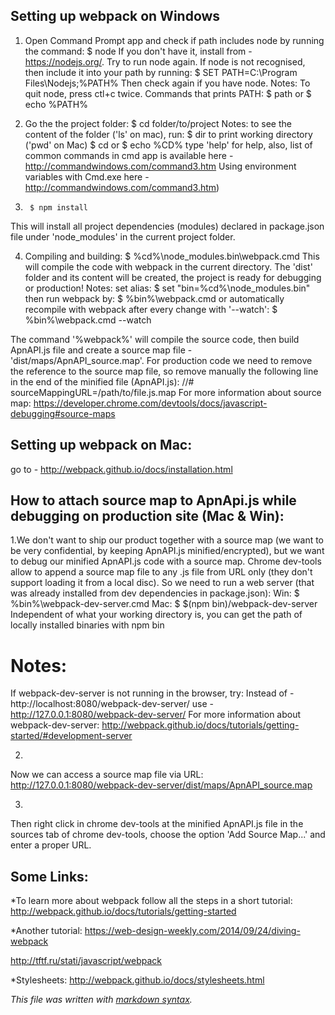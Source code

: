 ## Setting up webpack on Windows

1. Open Command Prompt app and check if path includes node by running the command:
    $ node
If you don't have it, install from - https://nodejs.org/.
Try to run node again.
If node is not recognised, then include it into your path by running:
    $ SET PATH=C:\Program Files\Nodejs;%PATH%
Then check again if you have node. 
Notes:
To quit node, press ctl+c twice.
Commands that prints PATH:
        $ path
or 
        $ echo %PATH% 

 
2. Go the the project folder:
        $ cd folder/to/project
Notes:
to see the content of the folder ('ls' on mac), run:
        $ dir
to print working directory ('pwd' on Mac)
        $ cd
or
        $ echo %CD%
type 'help' for help, 
also, list of common commands in cmd app is available here - http://commandwindows.com/command3.htm
Using environment variables with Cmd.exe here - http://commandwindows.com/command3.htm)

3. 
        $ npm install
This will install all project dependencies (modules) declared in package.json file under 'node_modules' in the current project folder.
 
4. Compiling and building:
        $ %cd%\node_modules\.bin\webpack.cmd
This will compile the code with webpack in the current directory.
The 'dist' folder and its content will be created, the project is ready for debugging or production!
Notes:
set alias:
        $ set "bin=%cd%\node_modules\.bin"
then run webpack by:
        $ %bin%\webpack.cmd
or automatically recompile with webpack after every change with '--watch':
        $ %bin%\webpack.cmd --watch


The command '%webpack%' will compile the source code, then build ApnAPI.js file and create a source map file - 'dist/maps/ApnAPI_source.map'. 
For production code we need to remove the reference to the source map file, 
so remove manually the following line in the end of the minified file (ApnAPI.js):
//# sourceMappingURL=/path/to/file.js.map
For more information about source map: 
https://developer.chrome.com/devtools/docs/javascript-debugging#source-maps

## Setting up webpack on Mac:
go to - http://webpack.github.io/docs/installation.html


## How to attach source map to ApnApi.js while debugging on production site (Mac & Win): 
1.We don't want to ship our product together with a source map (we want to be very confidential, 
by keeping ApnAPI.js minified/encrypted), but we want to debug our minified ApnAPI.js code with a source map.
Chrome dev-tools allow to append a source map file to any .js file from URL only (they don't support loading it from a local disc). 
So we need to run a web server (that was already installed from dev dependencies in package.json):
Win:
    $ %bin%\webpack-dev-server.cmd
Mac:
    $ $(npm bin)/webpack-dev-server
Independent of what your working directory is, you can get the path of locally installed binaries with
npm bin
# Notes:
If webpack-dev-server is not running in the browser, try:
Instead of - http://localhost:8080/webpack-dev-server/
use - http://127.0.0.1:8080/webpack-dev-server/
For more information about webpack-dev-server: http://webpack.github.io/docs/tutorials/getting-started/#development-server

2.
Now we can access a source map file via URL:
http://127.0.0.1:8080/webpack-dev-server/dist/maps/ApnAPI_source.map

3.
Then right click in chrome dev-tools at the minified ApnAPI.js file in the sources tab of chrome dev-tools,
choose the option 'Add Source Map...' and enter a proper URL.


## Some Links:
*To learn more about webpack follow all the steps in a short tutorial:
http://webpack.github.io/docs/tutorials/getting-started

*Another tutorial:
https://web-design-weekly.com/2014/09/24/diving-webpack

http://tftf.ru/stati/javascript/webpack

*Stylesheets:
http://webpack.github.io/docs/stylesheets.html

*This file was written with [markdown syntax](https://guides.github.com/features/mastering-markdown/).*